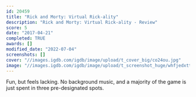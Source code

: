 ```yaml
---
id: 20459
title: "Rick and Morty: Virtual Rick-ality"
description: "Rick and Morty: Virtual Rick-ality - Review"
score: 5
date: "2017-04-21"
completed: TRUE
awards: []
modified_date: "2022-07-04"
screenshots: []
cover: "//images.igdb.com/igdb/image/upload/t_cover_big/co24ou.jpg"
image: "//images.igdb.com/igdb/image/upload/t_screenshot_huge/whfjedxttswqo5sx2dha.jpg"
---
```

Fun, but feels lacking. No background music, and a majority of the game is just spent in three pre-designated spots. 